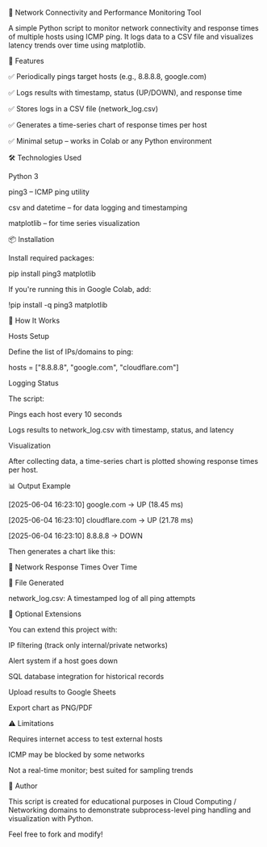 📡 Network Connectivity and Performance Monitoring Tool

A simple Python script to monitor network connectivity and response times of multiple hosts using ICMP ping. It logs data to a CSV file and visualizes latency trends over time using matplotlib.

🚀 Features

✅ Periodically pings target hosts (e.g., 8.8.8.8, google.com)

✅ Logs results with timestamp, status (UP/DOWN), and response time

✅ Stores logs in a CSV file (network_log.csv)

✅ Generates a time-series chart of response times per host

✅ Minimal setup – works in Colab or any Python environment

🛠️ Technologies Used

Python 3

ping3 – ICMP ping utility

csv and datetime – for data logging and timestamping

matplotlib – for time series visualization

📦 Installation

Install required packages:

pip install ping3 matplotlib

If you're running this in Google Colab, add:

!pip install -q ping3 matplotlib

🧪 How It Works

Hosts Setup

Define the list of IPs/domains to ping:

hosts = ["8.8.8.8", "google.com", "cloudflare.com"]

Logging Status

The script:

Pings each host every 10 seconds

Logs results to network_log.csv with timestamp, status, and latency

Visualization

After collecting data, a time-series chart is plotted showing response times per host.

📊 Output Example

[2025-06-04 16:23:10] google.com → UP (18.45 ms)

[2025-06-04 16:23:10] cloudflare.com → UP (21.78 ms)

[2025-06-04 16:23:10] 8.8.8.8 → DOWN

Then generates a chart like this:

📶 Network Response Times Over Time

📁 File Generated

network_log.csv: A timestamped log of all ping attempts

🧩 Optional Extensions

You can extend this project with:

IP filtering (track only internal/private networks)

Alert system if a host goes down

SQL database integration for historical records

Upload results to Google Sheets

Export chart as PNG/PDF

⚠️ Limitations

Requires internet access to test external hosts

ICMP may be blocked by some networks

Not a real-time monitor; best suited for sampling trends

📝 Author

This script is created for educational purposes in Cloud Computing / Networking domains to demonstrate subprocess-level ping handling and visualization with Python.

Feel free to fork and modify!







